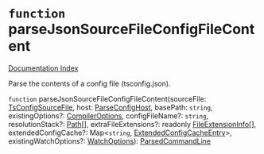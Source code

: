 # `function` parseJsonSourceFileConfigFileContent

[Documentation Index](../README.md)

Parse the contents of a config file (tsconfig.json).

`function` parseJsonSourceFileConfigFileContent(sourceFile: [TsConfigSourceFile](../interface.TsConfigSourceFile/README.md), host: [ParseConfigHost](../interface.ParseConfigHost/README.md), basePath: `string`, existingOptions?: [CompilerOptions](../interface.CompilerOptions/README.md), configFileName?: `string`, resolutionStack?: [Path](../type.Path/README.md)\[], extraFileExtensions?: readonly [FileExtensionInfo](../interface.FileExtensionInfo/README.md)\[], extendedConfigCache?: Map\<`string`, [ExtendedConfigCacheEntry](../interface.ExtendedConfigCacheEntry/README.md)>, existingWatchOptions?: [WatchOptions](../interface.WatchOptions/README.md)): [ParsedCommandLine](../interface.ParsedCommandLine/README.md)
